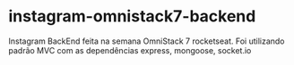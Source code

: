 # instagram-omnistack7-backend
Instagram BackEnd feita na semana OmniStack 7 rocketseat. Foi utilizando padrão MVC com as dependências express, mongoose, socket.io
